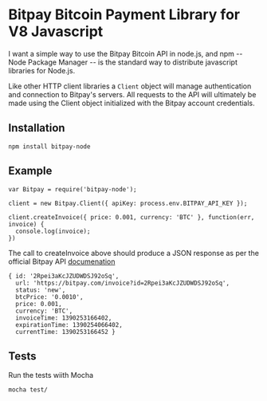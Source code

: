 # Bitpay Bitcoin Payment Library for V8 Javascript

I want a simple way to use the Bitpay Bitcoin API in node.js, 
and npm -- Node Package Manager -- is the standard way to distribute
javascript libraries for Node.js.

Like other HTTP client libraries a `Client` object will manage authentication
and connection to Bitpay's servers. All requests to the API will ultimately be 
made using the Client object initialized with the Bitpay account credentials.

## Installation

    npm install bitpay-node

## Example

    var Bitpay = require('bitpay-node');
    
    client = new Bitpay.Client({ apiKey: process.env.BITPAY_API_KEY });
    
    client.createInvoice({ price: 0.001, currency: 'BTC' }, function(err, invoice) {
      console.log(invoice);
    })

The call to createInvoice above should produce a JSON response as per the official
Bitpay API [documenation](https://bitpay.com/downloads/bitpayApi.pdf)

    { id: '2Rpei3aKcJZUDWDSJ92oSq',
      url: 'https://bitpay.com/invoice?id=2Rpei3aKcJZUDWDSJ92oSq',
      status: 'new',
      btcPrice: '0.0010',
      price: 0.001,
      currency: 'BTC',
      invoiceTime: 1390253166402,
      expirationTime: 1390254066402,
      currentTime: 1390253166452 }
    
## Tests

Run the tests wiith Mocha

    mocha test/
